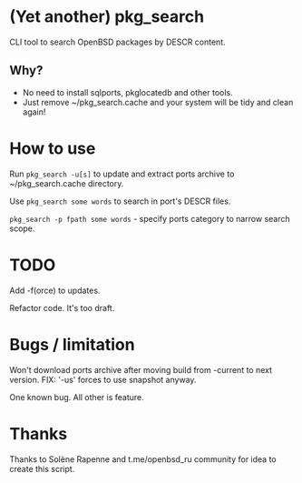 # (Yet another) pkg_search

CLI tool to search OpenBSD packages by DESCR content.

## Why?

* No need to install sqlports, pkglocatedb and other tools.
* Just remove ~/pkg_search.cache and your system will be tidy and clean again!

# How to use

Run `pkg_search -u[s]` to update and extract ports archive to ~/pkg_search.cache directory.

Use `pkg_search some words` to search in port's DESCR files.

`pkg_search -p fpath some words` - specify ports category to narrow search scope.

# TODO

Add -f(orce) to updates.

Refactor code. It's too draft.

# Bugs / limitation

Won't download ports archive after moving build from -current to next version.
FIX: '-us' forces to use snapshot anyway.

One known bug. All other is feature.

# Thanks

Thanks to Solène Rapenne and t.me/openbsd_ru community for idea to create this script.
